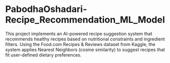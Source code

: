 # PabodhaOshadari-Recipe_Recommendation_ML_Model
This project implements an AI-powered recipe suggestion system that recommends healthy recipes based on nutritional constraints and ingredient filters. Using the Food.com Recipes &amp; Reviews dataset from Kaggle, the system applies Nearest Neighbors (cosine similarity) to suggest recipes that fit user-defined dietary preferences.
